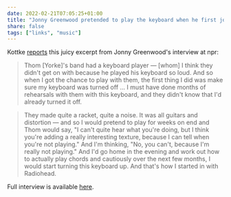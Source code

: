 ```yaml
---
date: 2022-02-21T07:05:25+01:00
title: "Jonny Greenwood pretended to play the keyboard when he first joined Radiohead"
share: false
tags: ["links", "music"]
---
```

Kottke [reports][1] this juicy excerpt from Jonny Greenwood's interview at npr:

> Thom [Yorke]'s band had a keyboard player — [whom] I think they didn't get on
> with because he played his keyboard so loud. And so when I got the chance to
> play with them, the first thing I did was make sure my keyboard was turned
> off ... I must have done months of rehearsals with them with this keyboard,
> and they didn't know that I'd already turned it off.

> They made quite a racket, quite a noise. It was all guitars and distortion
> — and so I would pretend to play for weeks on end and Thom would say, "I
> can't quite hear what you're doing, but I think you're adding a really
> interesting texture, because I can tell when you're not playing." And I'm
> thinking, "No, you can't, because I'm really not playing." And I'd go home in
> the evening and work out how to actually play chords and cautiously over the
> next few months, I would start turning this keyboard up. And that's how
> I started in with Radiohead.

Full interview is available [here](https://www.npr.org/2022/02/07/1078802881/radiohead-jonny-greenwood-the-power-of-the-dog).



 [1]: https://kottke.org/22/02/jonny-greenwood-pretended-to-play-the-keyboard-when-he-first-joined-radiohead
 [rss]: https://nicolaiarocci.com/index.xml
 [tw]: http://twitter.com/nicolaiarocci
 [nl]: https://buttondown.email/nicolaiarocci
